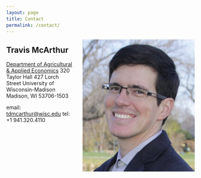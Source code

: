 ```yaml
---
layout: page
title: Contact
permalink: /contact/
---
```

<!-- {% include image.html url="/images/self-photo.jpg" width=300 align="right" %} -->

<img style="float:right;padding-left:20px" src="/images/Travis-McArthur-portrait-photo.jpg" width="300"  />

## Travis McArthur

[Department of Agricultural & Applied Economics](http://aae.wisc.edu/ "AAE's webpage")
320 Taylor Hall
427 Lorch Street
University of Wisconsin-Madison
Madison, WI 53706-1503

email: tdmcarthur@wisc.edu
tel: +1 941.320.4110

